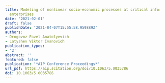 ```yaml
---
title: Modeling of nonlinear socio-economic processes at critical information infrastructure
  enterprises
date: '2021-02-01'
draft: false
publishDate: '2021-04-07T15:55:58.959889Z'
authors:
- Drogovoz Pavel Anatolyevich
- Latyshev Viktor Ivanovich
publication_types:
- '2'
abstract: ''
featured: false
publication: '*AIP Conference Proceedings*'
url_pdf: https://aip.scitation.org/doi/10.1063/5.0035786
doi: 10.1063/5.0035786
---
```


